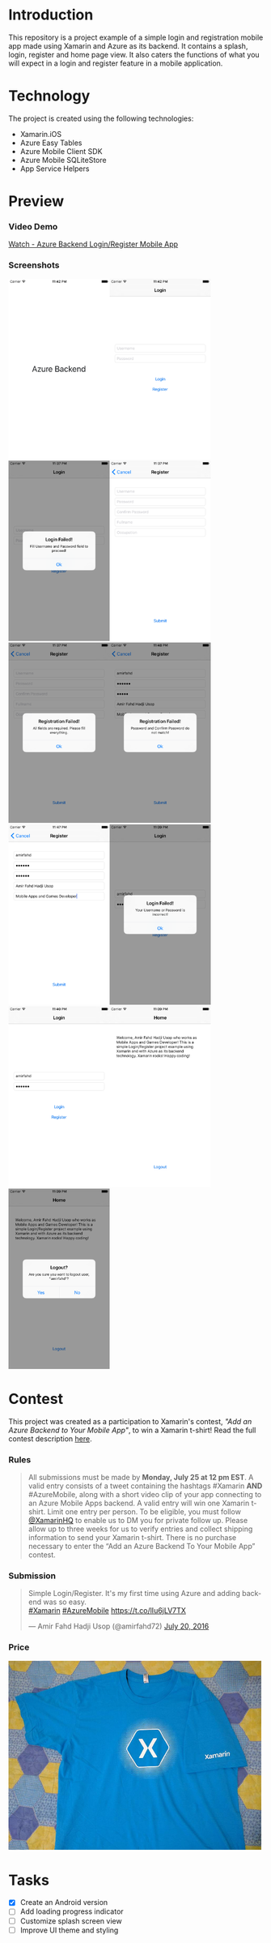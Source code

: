 # Introduction
This repository is a project example of a simple login and registration mobile app made using Xamarin and Azure as its backend. It contains a splash, login, register and home page view. It also caters the functions of what you will expect in a login and register feature in a mobile application.

# Technology
The project is created using the following technologies:
* Xamarin.iOS
* Azure Easy Tables
* Azure Mobile Client SDK
* Azure Mobile SQLiteStore
* App Service Helpers

# Preview
### Video Demo
[Watch - Azure Backend Login/Register Mobile App](https://www.youtube.com/watch?v=lJsjLW3svXc)

### Screenshots
<img src="./screenshots/1.png" alt="Screenshot1" width="200"/><img src="./screenshots/2.png" alt="Screenshot2" width="200"/><img src="./screenshots/3.png" alt="Screenshot3" width="200"/><img src="./screenshots/4.png" alt="Screenshot4" width="200"/><img src="./screenshots/5.png" alt="Screenshot5" width="200"/><img src="./screenshots/6.png" alt="Screenshot6" width="200"/><img src="./screenshots/7.png" alt="Screenshot7" width="200"/><img src="./screenshots/8.png" alt="Screenshot8" width="200"/><img src="./screenshots/9.png" alt="Screenshot9" width="200"/><img src="./screenshots/10.png" alt="Screenshot10" width="200"/><img src="./screenshots/11.png" alt="Screenshot11" width="200"/>

# Contest
This project was created as a participation to Xamarin's contest, *"Add an Azure Backend to Your Mobile App"*, to win a Xamarin t-shirt! Read the full contest description [here](https://blog.xamarin.com/contest-add-an-azure-backend-to-your-mobile-app/?utm_medium=social&utm_campaign=blog&utm_source=twitter&utm_content=azure-tshirt-sweepstakes).

### Rules
>All submissions must be made by **Monday, July 25 at 12 pm EST**. A valid entry consists of a tweet containing the hashtags #Xamarin **AND** #AzureMobile, along with a short video clip of your app connecting to an Azure Mobile Apps backend. A valid entry will win one Xamarin t-shirt. Limit one entry per person. To be eligible, you must follow [@XamarinHQ](https://twitter.com/xamarinhq) to enable us to DM you for private follow up. Please allow up to three weeks for us to verify entries and collect shipping information to send your Xamarin t-shirt. There is no purchase necessary to enter the “Add an Azure Backend To Your Mobile App” contest.

### Submission
<blockquote class="twitter-tweet" data-lang="en"><p lang="en" dir="ltr">Simple Login/Register. It&#39;s my first time using Azure and adding backend was so easy.<br>
<a href="https://twitter.com/hashtag/Xamarin?src=hash">#Xamarin</a>
<a href="https://twitter.com/hashtag/AzureMobile?src=hash">#AzureMobile</a> 
<a href="https://t.co/lIu6jLV7TX">https://t.co/lIu6jLV7TX</a></p>&mdash; Amir Fahd Hadji Usop (@amirfahd72)
<a href="https://twitter.com/amirfahd72/status/755766233270628353">July 20, 2016</a></blockquote>

### Price
<img src="./screenshots/prize.jpg" alt="Xamarin T-Shirt" width="500"/>

# Tasks
* [x] Create an Android version
* [ ] Add loading progress indicator
* [ ] Customize splash screen view
* [ ] Improve UI theme and styling
